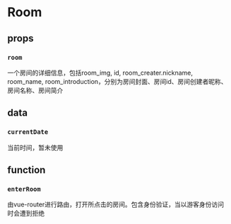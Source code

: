 # Room
## props
### ```room```
一个房间的详细信息，包括room_img, id, room_creater.nickname, room_name, room_introduction，分别为房间封面、房间id、房间创建者昵称、房间名称、房间简介

## data
### ```currentDate```
当前时间，暂未使用

## function
### ```enterRoom```
由vue-router进行路由，打开所点击的房间。包含身份验证，当以游客身份访问时会遭到拒绝